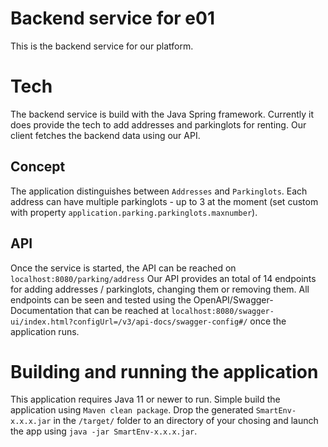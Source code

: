 # Backend service for e01
This is the backend service for our platform.

# Tech
The backend service is build with the Java Spring framework.
Currently it does provide the tech to add addresses and parkinglots for renting.
Our client fetches the backend data using our API.

## Concept
The application distinguishes between `Addresses` and `Parkinglots`. Each address can have multiple parkinglots - up to 3 at the moment (set custom with property `application.parking.parkinglots.maxnumber`).

## API
Once the service is started, the API can be reached on `localhost:8080/parking/address`
Our API provides an total of 14 endpoints for adding addresses / parkinglots, changing them or removing them.
All endpoints can be seen and tested using the OpenAPI/Swagger-Documentation that can be reached at `localhost:8080/swagger-ui/index.html?configUrl=/v3/api-docs/swagger-config#/` once the application runs.

# Building and running the application
This application requires Java 11 or newer to run.
Simple build the application using `Maven clean package`. Drop the generated `SmartEnv-x.x.x.jar` in the `/target/` folder to an directory of your chosing and launch the app using `java -jar SmartEnv-x.x.x.jar`.

